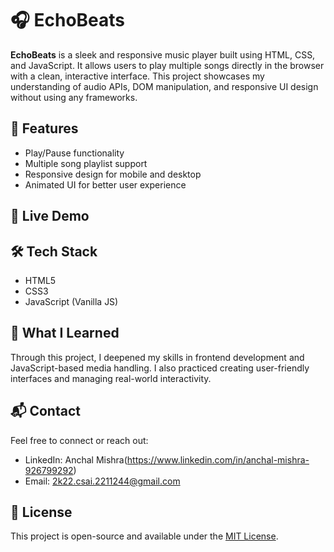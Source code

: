 # 🎧 EchoBeats

**EchoBeats** is a sleek and responsive music player built using HTML, CSS, and JavaScript. It allows users to play multiple songs directly in the browser with a clean, interactive interface. This project showcases my understanding of audio APIs, DOM manipulation, and responsive UI design without using any frameworks.

## 🌟 Features

- Play/Pause functionality
- Multiple song playlist support
- Responsive design for mobile and desktop
- Animated UI for better user experience

## 🔗 Live Demo



## 🛠️ Tech Stack

- HTML5
- CSS3
- JavaScript (Vanilla JS)

## 🧠 What I Learned

Through this project, I deepened my skills in frontend development and JavaScript-based media handling. I also practiced creating user-friendly interfaces and managing real-world interactivity.


## 📬 Contact

Feel free to connect or reach out:

- LinkedIn: Anchal Mishra(https://www.linkedin.com/in/anchal-mishra-926799292)
- Email: 2k22.csai.2211244@gmail.com

## 📝 License

This project is open-source and available under the [MIT License](LICENSE).
